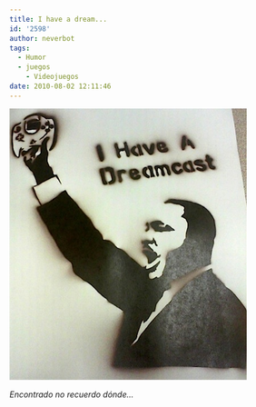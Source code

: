 ```yaml
---
title: I have a dream...
id: '2598'
author: neverbot
tags:
  - Humor
  - juegos
    - Videojuegos
date: 2010-08-02 12:11:46
---
```


![201008021211.jpg](./i-have-a-dream/201008021211.jpg)

_Encontrado no recuerdo dónde..._
